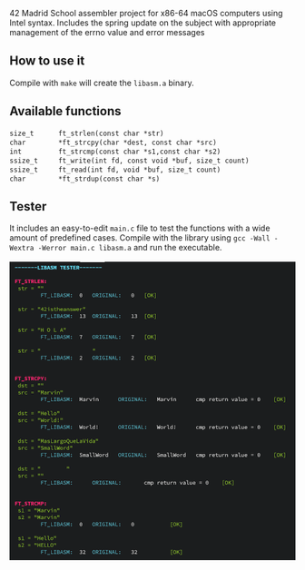 42 Madrid School assembler project for x86-64 macOS computers using Intel syntax.
Includes the spring update on the subject with appropriate management of the errno value and error messages

## How to use it

Compile with ``make`` will create the ``libasm.a`` binary.

## Available functions
```
size_t 		ft_strlen(const char *str)
char		*ft_strcpy(char *dest, const char *src)
int			ft_strcmp(const char *s1,const char *s2)
ssize_t		ft_write(int fd, const void *buf, size_t count)
ssize_t		ft_read(int fd, void *buf, size_t count)
char		*ft_strdup(const char *s)
```
## Tester
It includes an easy-to-edit ``main.c`` file to test the functions with a wide amount of predefined cases.
Compile with the library using ``gcc -Wall -Wextra -Werror main.c libasm.a`` and run the executable.
<br/><br/>
<img src="./tester.png" width="800">
